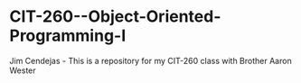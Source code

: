 CIT-260--Object-Oriented-Programming-I
======================================

Jim Cendejas - This is a repository for my CIT-260 class with Brother Aaron Wester
